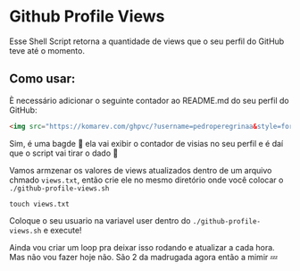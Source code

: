 # Github Profile Views

Esse Shell Script retorna a quantidade de views que o seu perfil do GitHub teve até o momento.

## Como usar:

È necessário adicionar o seguinte contador ao README.md do seu perfil do GitHub:

```html
<img src="https://komarev.com/ghpvc/?username=pedroperegrinaa&style=for-the-badge&color=32325D"/>
```

Sim, é uma bagde 🥰 ela vai exibir o contador de visias no seu perfil e é daí que o script vai tirar o dado 🎲

Vamos armzenar os valores de views atualizados dentro de um arquivo chmado `views.txt`, então crie ele no mesmo diretório onde você colocar o `./github-profile-views.sh`

`touch views.txt`

Coloque o seu usuario na variavel user dentro do `./github-profile-views.sh` e execute!

Ainda vou criar um loop pra deixar isso rodando e atualizar a cada hora. Mas não vou fazer hoje não. São 2 da madrugada agora então a mimir 💤
